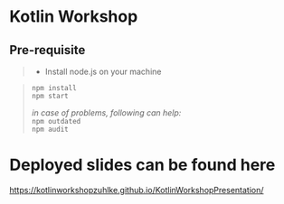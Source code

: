 # Kotlin Workshop

## Pre-requisite

> - Install node.js on your machine

> ```npm install``` \
> ```npm start```
>
> _in case of problems, following can help:_ \
> ```npm outdated``` \
> ```npm audit```

# Deployed slides can be found here

https://kotlinworkshopzuhlke.github.io/KotlinWorkshopPresentation/


